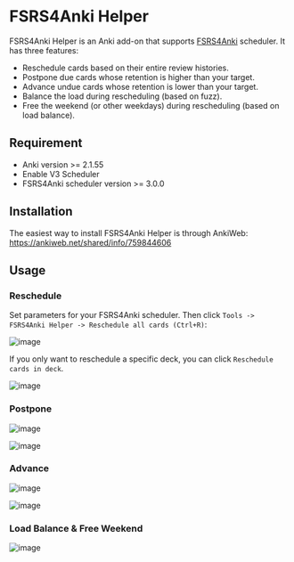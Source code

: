 # FSRS4Anki Helper

FSRS4Anki Helper is an Anki add-on that supports [FSRS4Anki](https://github.com/open-spaced-repetition/fsrs4anki) scheduler. It has three features:

- Reschedule cards based on their entire review histories.
- Postpone due cards whose retention is higher than your target.
- Advance undue cards whose retention is lower than your target.
- Balance the load during rescheduling (based on fuzz).
- Free the weekend (or other weekdays) during rescheduling (based on load balance).

## Requirement

- Anki version >= 2.1.55
- Enable V3 Scheduler
- FSRS4Anki scheduler version >= 3.0.0

## Installation

The easiest way to install FSRS4Anki Helper is through AnkiWeb: https://ankiweb.net/shared/info/759844606

## Usage

### Reschedule

Set parameters for your FSRS4Anki scheduler. Then click `Tools -> FSRS4Anki Helper -> Reschedule all cards (Ctrl+R)`:

![image](https://user-images.githubusercontent.com/32575846/218268780-1c757764-bd2b-42ba-8fab-3f42f526fdb4.png)

If you only want to reschedule a specific deck, you can click `Reschedule cards in deck`.

![image](https://user-images.githubusercontent.com/32575846/218268855-b3f42550-538d-43d1-a711-daf111e74ddb.png)


### Postpone

![image](https://user-images.githubusercontent.com/32575846/218268927-b47050d0-bf4f-4ebd-b84f-c51b28e00012.png)

![image](https://user-images.githubusercontent.com/32575846/218268959-ee1f49d7-b41e-4de9-8d65-25fecb63474f.png)



### Advance

![image](https://user-images.githubusercontent.com/32575846/218268901-8b735296-fea4-426d-949e-11b1f3a410a8.png)

![image](https://user-images.githubusercontent.com/32575846/218268974-4d6f8983-24c5-48aa-b942-b3f82a05ec37.png)

### Load Balance & Free Weekend

![image](https://user-images.githubusercontent.com/32575846/218268644-7432790e-4665-430d-aa22-5826700e17bd.png)
